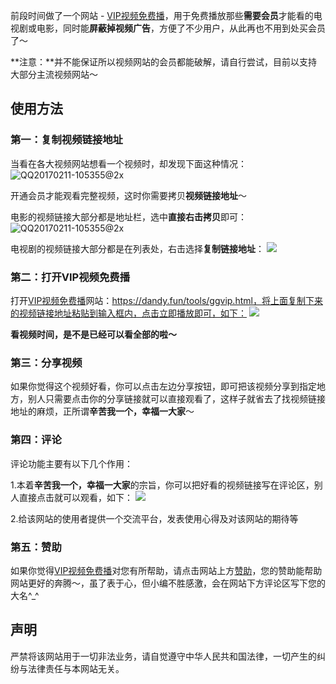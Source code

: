 前段时间做了一个网站 - [VIP视频免费播](https://dandy.fun/tools/ggvip.html)，用于免费播放那些**需要会员**才能看的电视剧或电影，同时能**屏蔽掉视频广告**，方便了不少用户，从此再也不用到处买会员了～

**注意：**并不能保证所以视频网站的会员都能破解，请自行尝试，目前以支持大部分主流视频网站～

## 使用方法

### 第一：复制视频链接地址

当看在各大视频网站想看一个视频时，却发现下面这种情况：
![QQ20170211-105355@2x](http://blog.dandy.fun/usr/uploads/2017/02/2472427325.jpg)


开通会员才能观看完整视频，这时你需要拷贝**视频链接地址**～

电影的视频链接大部分都是地址栏，选中**直接右击拷贝**即可：
![QQ20170211-105355@2x](http://blog.dandy.fun/usr/uploads/2017/02/1790805607.jpg)

电视剧的视频链接大部分都是在列表处，右击选择**复制链接地址**：
![](http://blog.dandy.fun/usr/uploads/2017/02/151771715.jpg)

### 第二：打开VIP视频免费播

打开[VIP视频免费播](https://dandy.fun/tools/ggvip.html)网站：https://dandy.fun/tools/ggvip.html，将上面复制下来的视频链接地址粘贴到输入框内，点击立即播放即可，如下：
![](http://blog.dandy.fun/usr/uploads/2017/02/3632457683.jpg)

**看视频时间，是不是已经可以看全部的啦～**

### 第三：分享视频

如果你觉得这个视频好看，你可以点击左边分享按钮，即可把该视频分享到指定地方，别人只需要点击你的分享链接就可以直接观看了，这样子就省去了找视频链接地址的麻烦，正所谓**辛苦我一个，幸福一大家**～

### 第四：评论

评论功能主要有以下几个作用：

1.本着**辛苦我一个，幸福一大家**的宗旨，你可以把好看的视频链接写在评论区，别人直接点击就可以观看，如下：
![](http://blog.dandy.fun/usr/uploads/2017/02/492321354.jpg)

2.给该网站的使用者提供一个交流平台，发表使用心得及对该网站的期待等

### 第五：赞助

如果你觉得[VIP视频免费播](https://dandy.fun/tools/ggvip.html)对您有所帮助，请点击网站上方[赞助](https://dandy.fun/tools/ggvip.html)，您的赞助能帮助网站更好的奔腾～，虽了表于心，但小编不胜感激，会在网站下方评论区写下您的大名^_^

## 声明

严禁将该网站用于一切非法业务，请自觉遵守中华人民共和国法律，一切产生的纠纷与法律责任与本网站无关。


